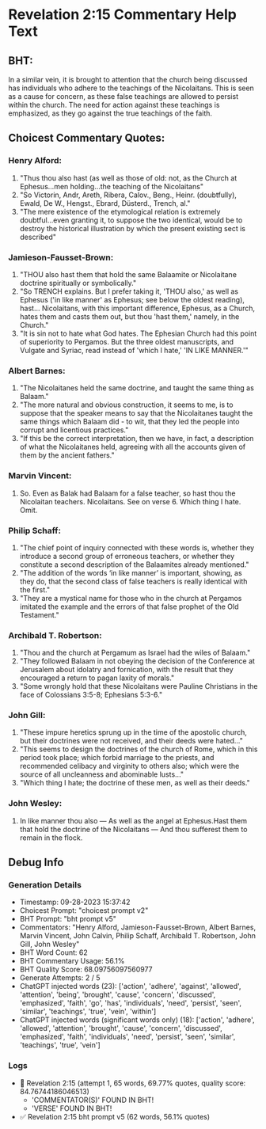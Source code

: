# Revelation 2:15 Commentary Help Text

## BHT:
In a similar vein, it is brought to attention that the church being discussed has individuals who adhere to the teachings of the Nicolaitans. This is seen as a cause for concern, as these false teachings are allowed to persist within the church. The need for action against these teachings is emphasized, as they go against the true teachings of the faith.

## Choicest Commentary Quotes:
### Henry Alford:
1. "Thus thou also hast (as well as those of old: not, as the Church at Ephesus...men holding...the teaching of the Nicolaitans" 
2. "So Victorin, Andr, Areth, Ribera, Calov., Beng., Heinr. (doubtfully), Ewald, De W., Hengst., Ebrard, Düsterd., Trench, al." 
3. "The mere existence of the etymological relation is extremely doubtful...even granting it, to suppose the two identical, would be to destroy the historical illustration by which the present existing sect is described"

### Jamieson-Fausset-Brown:
1. "THOU also hast them that hold the same Balaamite or Nicolaitane doctrine spiritually or symbolically."
2. "So TRENCH explains. But I prefer taking it, 'THOU also,' as well as Ephesus ('in like manner' as Ephesus; see below the oldest reading), hast... Nicolaitans, with this important difference, Ephesus, as a Church, hates them and casts them out, but thou 'hast them,' namely, in the Church."
3. "It is sin not to hate what God hates. The Ephesian Church had this point of superiority to Pergamos. But the three oldest manuscripts, and Vulgate and Syriac, read instead of 'which I hate,' 'IN LIKE MANNER.'"

### Albert Barnes:
1. "The Nicolaitanes held the same doctrine, and taught the same thing as Balaam."
2. "The more natural and obvious construction, it seems to me, is to suppose that the speaker means to say that the Nicolaitanes taught the same things which Balaam did - to wit, that they led the people into corrupt and licentious practices."
3. "If this be the correct interpretation, then we have, in fact, a description of what the Nicolaitanes held, agreeing with all the accounts given of them by the ancient fathers."

### Marvin Vincent:
1. So. Even as Balak had Balaam for a false teacher, so hast thou the Nicolaitan teachers. Nicolaitans. See on verse 6. Which thing I hate. Omit.

### Philip Schaff:
1. "The chief point of inquiry connected with these words is, whether they introduce a second group of erroneous teachers, or whether they constitute a second description of the Balaamites already mentioned."
2. "The addition of the words ‘in like manner’ is important, showing, as they do, that the second class of false teachers is really identical with the first."
3. "They are a mystical name for those who in the church at Pergamos imitated the example and the errors of that false prophet of the Old Testament."

### Archibald T. Robertson:
1. "Thou and the church at Pergamum as Israel had the wiles of Balaam."
2. "They followed Balaam in not obeying the decision of the Conference at Jerusalem about idolatry and fornication, with the result that they encouraged a return to pagan laxity of morals."
3. "Some wrongly hold that these Nicolaitans were Pauline Christians in the face of Colossians 3:5-8; Ephesians 5:3-6."

### John Gill:
1. "These impure heretics sprung up in the time of the apostolic church, but their doctrines were not received, and their deeds were hated..."
2. "This seems to design the doctrines of the church of Rome, which in this period took place; which forbid marriage to the priests, and recommended celibacy and virginity to others also; which were the source of all uncleanness and abominable lusts..."
3. "Which thing I hate; the doctrine of these men, as well as their deeds."

### John Wesley:
1. In like manner thou also — As well as the angel at Ephesus.Hast them that hold the doctrine of the Nicolaitans — And thou sufferest them to remain in the flock.


## Debug Info
### Generation Details
- Timestamp: 09-28-2023 15:37:42
- Choicest Prompt: "choicest prompt v2"
- BHT Prompt: "bht prompt v5"
- Commentators: "Henry Alford, Jamieson-Fausset-Brown, Albert Barnes, Marvin Vincent, John Calvin, Philip Schaff, Archibald T. Robertson, John Gill, John Wesley"
- BHT Word Count: 62
- BHT Commentary Usage: 56.1%
- BHT Quality Score: 68.09756097560977
- Generate Attempts: 2 / 5
- ChatGPT injected words (23):
	['action', 'adhere', 'against', 'allowed', 'attention', 'being', 'brought', 'cause', 'concern', 'discussed', 'emphasized', 'faith', 'go', 'has', 'individuals', 'need', 'persist', 'seen', 'similar', 'teachings', 'true', 'vein', 'within']
- ChatGPT injected words (significant words only) (18):
	['action', 'adhere', 'allowed', 'attention', 'brought', 'cause', 'concern', 'discussed', 'emphasized', 'faith', 'individuals', 'need', 'persist', 'seen', 'similar', 'teachings', 'true', 'vein']

### Logs
- 🔄 Revelation 2:15 (attempt 1, 65 words, 69.77% quotes, quality score: 84.76744186046513) 
	- 'COMMENTATOR(S)' FOUND IN BHT! 
	- 'VERSE' FOUND IN BHT!
- ✅ Revelation 2:15 bht prompt v5 (62 words, 56.1% quotes)